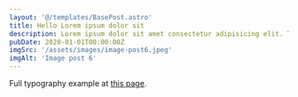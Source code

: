 ```yaml
---
layout: '@/templates/BasePost.astro'
title: Hello Lorem ipsum dolor sit
description: Lorem ipsum dolor sit amet consectetur adipisicing elit. Tenetur vero esse non molestias eos excepturi.
pubDate: 2020-01-01T00:00:00Z
imgSrc: '/assets/images/image-post6.jpeg'
imgAlt: 'Image post 6'
---
```


Full typography example at [this page](./sixth-post).

